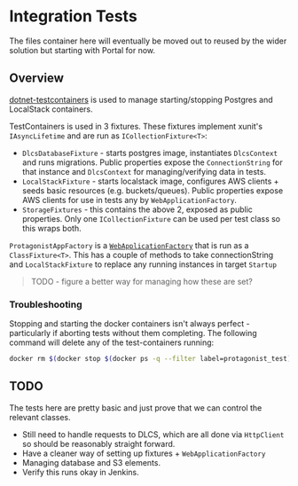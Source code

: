 ﻿# Integration Tests

The files container here will eventually be moved out to reused by the wider solution but starting with Portal for now.

## Overview

[dotnet-testcontainers](https://github.com/HofmeisterAn/dotnet-testcontainers) is used to manage starting/stopping Postgres and LocalStack containers.

TestContainers is used in 3 fixtures. These fixtures implement xunit's `IAsyncLifetime` and are run as `ICollectionFixture<T>`:

* `DlcsDatabaseFixture` - starts postgres image, instantiates `DlcsContext` and runs migrations. Public properties expose the `ConnectionString` for that instance and `DlcsContext` for managing/verifying data in tests.
* `LocalStackFixture` -  starts localstack image, configures AWS clients + seeds basic resources (e.g. buckets/queues). Public properties expose AWS clients for use in tests any by `WebApplicationFactory`.
* `StorageFixtures` - this contains the above 2, exposed as public properties. Only one `ICollectionFixture` can be used per test class so this wraps both.

`ProtagonistAppFactory` is a [`WebApplicationFactory`](https://docs.microsoft.com/en-us/dotnet/api/microsoft.aspnetcore.mvc.testing.webapplicationfactory-1?view=aspnetcore-5.0) that is run as a `ClassFixture<T>`. This has a couple of methods to take connectionString and `LocalStackFixture` to replace any running instances in target `Startup`

> TODO - figure a better way for managing how these are set?

### Troubleshooting

Stopping and starting the docker containers isn't always perfect - particularly if aborting tests without them completing. The following command will delete any of the test-containers running:

```bash
docker rm $(docker stop $(docker ps -q --filter label=protagonist_test))
```

## TODO

The tests here are pretty basic and just prove that we can control the relevant classes.

* Still need to handle requests to DLCS, which are all done via `HttpClient` so should be reasonably straight forward.
* Have a cleaner way of setting up fixtures + `WebApplicationFactory`
* Managing database and S3 elements.
* Verify this runs okay in Jenkins.